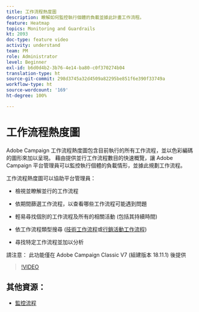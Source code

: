 ```yaml
---
title: 工作流程熱度圖
description: 瞭解如何監控執行個體的負載並據此計畫工作流程。
feature: Heatmap
topics: Monitoring and Guardrails
kt: 2093
doc-type: feature video
activity: understand
team: PM
role: Administrator
level: Beginner
exl-id: b6d0d4b2-3b76-4e14-ba80-c0f370274b04
translation-type: ht
source-git-commit: 298d3745a32d4509a82295be851f6e390f33749a
workflow-type: ht
source-wordcount: '169'
ht-degree: 100%

---
```


# 工作流程熱度圖

Adobe Campaign 工作流程熱度圖包含目前執行的所有工作流程，並以色彩編碼的圖形來加以呈現。  藉由提供並行工作流程數目的快速概覽，讓 Adobe Campaign 平台管理員可以監控執行個體的負載情形，並據此規劃工作流程。

工作流程熱度圖可以協助平台管理員：

* 檢視並瞭解並行的工作流程
* 依期間篩選工作流程，以查看哪些工作流程可能遇到問題
* 輕易尋找個別的工作流程及所有的相關活動 (包括其持續時間)

* 依工作流程類型搜尋 ([技術工作流程](https://docs.adobe.com/content/help/zh-Hant/campaign-classic/using/automating-with-workflows/general-operation/building-a-workflow.html#technical-workflows)或[行銷活動工作流程](https://docs.adobe.com/content/help/zh-Hant/campaign-classic/using/automating-with-workflows/general-operation/building-a-workflow.html#campaign-workflows))

* 尋找特定工作流程並加以分析

請注意： 此功能僅在 Adobe Campaign Classic V7 (組建版本 18.11.1) 後提供

>[!VIDEO](https://video.tv.adobe.com/v/25558?quality=12)

## 其他資源：

* [監控流程](https://docs.adobe.com/content/help/zh-Hant/campaign-classic/using/monitoring-campaign-classic/production-procedures/monitoring-processes.html#Workflow_monitoring)
